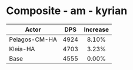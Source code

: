 # Composite - am - kyrian
| Actor | DPS | Increase |
|---|:---:|:---:|
|Pelagos-CM-HA|4924|8.10%|
|Kleia-HA|4703|3.23%|
|Base|4555|0.00%|
